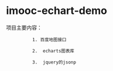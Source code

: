 # imooc-echart-demo
  项目主要内容：
  
              1. 百度地图接口
              
              2.  echarts图表库
              
              3.  jquery的jsonp
